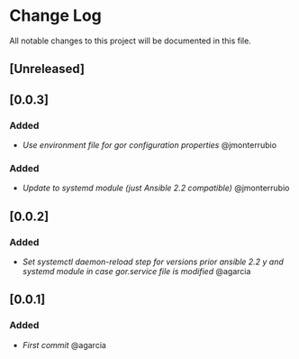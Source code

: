 # Change Log
All notable changes to this project will be documented in this file.

## [Unreleased]

## [0.0.3]
### Added
- *Use environment file for gor configuration properties* @jmonterrubio

### Added
- *Update to systemd module (just Ansible 2.2 compatible)* @jmonterrubio

## [0.0.2]
### Added
- *Set systemctl daemon-reload step for versions prior ansible 2.2 y and systemd module in case gor.service file is modified* @agarcia

## [0.0.1]
### Added
- *First commit* @agarcia
